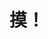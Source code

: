 <!--
# Software Development Environment
Windows 11 on x64

Windows 10 on x64

MacOS Monterey 12 on Arm

MacOS Monterey 12 on x64

![Windows](https://img.shields.io/badge/-Windows-0078D6?style=flat-square&logo=windows&logoColor=white)

-->
# 摸！
<!--[![Anurag's GitHub stats](https://github-readme-stats.vercel.app/api?username=HanlieChina)](https://github.com/anuraghazra/github-readme-stats)
-->
